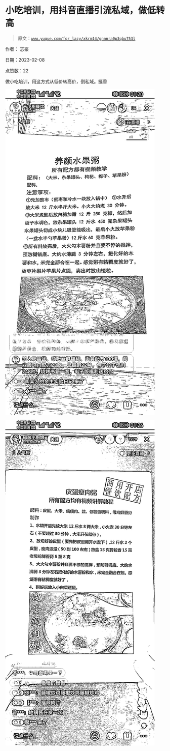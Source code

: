 # 小吃培训，用抖音直播引流私域，做低转高

> 原文：[`www.yuque.com/for_lazy/xkrm14/gnnnra0p3qbu753l`](https://www.yuque.com/for_lazy/xkrm14/gnnnra0p3qbu753l)

作者： 志豪

日期：2023-02-08

点赞数：22

做小吃培训，用这方式从低价转高价，倒私域。挺香

![](img/6e00779bd2196509f1d4106211e666b1.png)

![](img/e299e16968867a6efa29fab1baf72b80.png)

